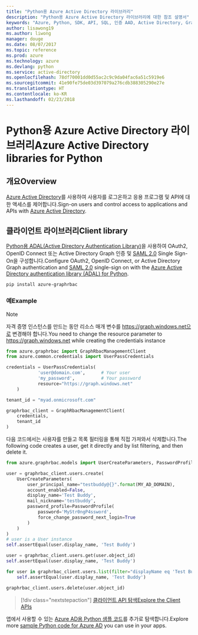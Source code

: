 ```yaml
---
title: "Python용 Azure Active Directory 라이브러리"
description: "Python용 Azure Active Directory 라이브러리에 대한 참조 설명서"
keywords: "Azure, Python, SDK, API, SQL, 인증 AAD, Active Directory, Graph, OAuth 2.0"
author: lisawong19
ms.author: liwong
manager: douge
ms.date: 08/07/2017
ms.topic: reference
ms.prod: azure
ms.technology: azure
ms.devlang: python
ms.service: active-directory
ms.openlocfilehash: 78df70001dd0d55ac2c9c9da04fac6a51c5919e6
ms.sourcegitcommit: 41e90fe75de03d397079a276cdb388305290e27e
ms.translationtype: HT
ms.contentlocale: ko-KR
ms.lasthandoff: 02/23/2018
---
```

# <a name="azure-active-directory-libraries-for-python"></a><span data-ttu-id="3df7b-104">Python용 Azure Active Directory 라이브러리</span><span class="sxs-lookup"><span data-stu-id="3df7b-104">Azure Active Directory libraries for Python</span></span>

## <a name="overview"></a><span data-ttu-id="3df7b-105">개요</span><span class="sxs-lookup"><span data-stu-id="3df7b-105">Overview</span></span>

<span data-ttu-id="3df7b-106">[Azure Active Directory](/azure/active-directory/active-directory-whatis)를 사용하여 사용자를 로그온하고 응용 프로그램 및 API에 대한 액세스를 제어합니다.</span><span class="sxs-lookup"><span data-stu-id="3df7b-106">Sign-on users and control access to applications and APIs with [Azure Active Directory](/azure/active-directory/active-directory-whatis).</span></span>

## <a name="client-library"></a><span data-ttu-id="3df7b-107">클라이언트 라이브러리</span><span class="sxs-lookup"><span data-stu-id="3df7b-107">Client library</span></span>

<span data-ttu-id="3df7b-108">[Python용 ADAL(Active Directory Authentication Library)](https://github.com/AzureAD/azure-activedirectory-library-for-python)을 사용하여 OAuth2, OpenID Connect 또는 Active Directory Graph 인증 및 [SAML 2.0](https://docs.microsoft.com/azure/active-directory/develop/active-directory-saml-protocol-reference) Single Sign-On을 구성합니다.</span><span class="sxs-lookup"><span data-stu-id="3df7b-108">Configure OAuth2, OpenID Connect, or Active Directory Graph authentication and [SAML 2.0](https://docs.microsoft.com/azure/active-directory/develop/active-directory-saml-protocol-reference) single-sign on with the [Azure Active Directory authentication library (ADAL) for Python](https://github.com/AzureAD/azure-activedirectory-library-for-python).</span></span>

```bash
pip install azure-graphrbac
```

### <a name="example"></a><span data-ttu-id="3df7b-109">예</span><span class="sxs-lookup"><span data-stu-id="3df7b-109">Example</span></span>
> [!NOTE]
> <span data-ttu-id="3df7b-110">자격 증명 인스턴스를 만드는 동안 리소스 매개 변수를 https://graph.windows.net으로 변경해야 합니다.</span><span class="sxs-lookup"><span data-stu-id="3df7b-110">You need to change the resource parameter to https://graph.windows.net while creating the credentials instance</span></span>

```python
from azure.graphrbac import GraphRbacManagementClient
from azure.common.credentials import UserPassCredentials

credentials = UserPassCredentials(
            'user@domain.com',      # Your user
            'my_password',          # Your password
            resource="https://graph.windows.net"
    )

tenant_id = "myad.onmicrosoft.com"

graphrbac_client = GraphRbacManagementClient(
    credentials,
    tenant_id
)
```
<span data-ttu-id="3df7b-111">다음 코드에서는 사용자를 만들고 목록 필터링을 통해 직접 가져와서 삭제합니다.</span><span class="sxs-lookup"><span data-stu-id="3df7b-111">The following code creates a user, get it directly and by list filtering, and then delete it.</span></span>
```python
from azure.graphrbac.models import UserCreateParameters, PasswordProfile

user = graphrbac_client.users.create(
    UserCreateParameters(
        user_principal_name="testbuddy@{}".format(MY_AD_DOMAIN),
        account_enabled=False,
        display_name='Test Buddy',
        mail_nickname='testbuddy',
        password_profile=PasswordProfile(
            password='MyStr0ngP4ssword',
            force_change_password_next_login=True
        )
    )
)
# user is a User instance
self.assertEqual(user.display_name, 'Test Buddy')

user = graphrbac_client.users.get(user.object_id)
self.assertEqual(user.display_name, 'Test Buddy')

for user in graphrbac_client.users.list(filter="displayName eq 'Test Buddy'"):
    self.assertEqual(user.display_name, 'Test Buddy')

graphrbac_client.users.delete(user.object_id)
```

> [!div class="nextstepaction"]
> [<span data-ttu-id="3df7b-112">클라이언트 API 탐색</span><span class="sxs-lookup"><span data-stu-id="3df7b-112">Explore the Client APIs</span></span>](/python/api/overview/azure/activedirectory/client)

<span data-ttu-id="3df7b-113">앱에서 사용할 수 있는 [Azure AD용 Python 샘플 코드](https://azure.microsoft.com/en-us/resources/samples/?term=active+directory&platform=python)를 추가로 탐색합니다.</span><span class="sxs-lookup"><span data-stu-id="3df7b-113">Explore more [sample Python code for Azure AD](https://azure.microsoft.com/en-us/resources/samples/?term=active+directory&platform=python) you can use in your apps.</span></span>